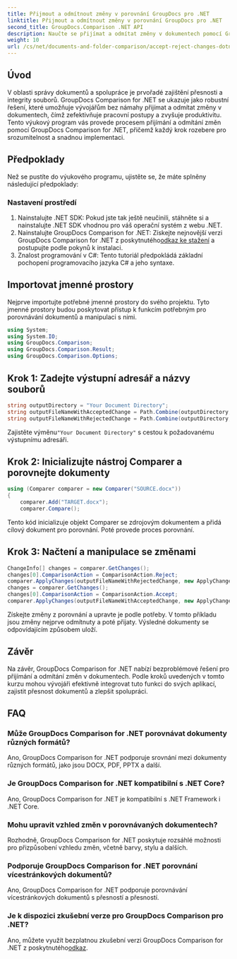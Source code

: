 ```yaml
---
title: Přijmout a odmítnout změny v porovnání GroupDocs pro .NET
linktitle: Přijmout a odmítnout změny v porovnání GroupDocs pro .NET
second_title: GroupDocs.Comparison .NET API
description: Naučte se přijímat a odmítat změny v dokumentech pomocí GroupDocs Comparison for .NET. Zjednodušte své pracovní postupy s dokumenty bez námahy.
weight: 10
url: /cs/net/documents-and-folder-comparison/accept-reject-changes-dotnet/
---
```

## Úvod
V oblasti správy dokumentů a spolupráce je prvořadé zajištění přesnosti a integrity souborů. GroupDocs Comparison for .NET se ukazuje jako robustní řešení, které umožňuje vývojářům bez námahy přijímat a odmítat změny v dokumentech, čímž zefektivňuje pracovní postupy a zvyšuje produktivitu. Tento výukový program vás provede procesem přijímání a odmítání změn pomocí GroupDocs Comparison for .NET, přičemž každý krok rozebere pro srozumitelnost a snadnou implementaci.
## Předpoklady
Než se pustíte do výukového programu, ujistěte se, že máte splněny následující předpoklady:
### Nastavení prostředí
1. Nainstalujte .NET SDK: Pokud jste tak ještě neučinili, stáhněte si a nainstalujte .NET SDK vhodnou pro váš operační systém z webu .NET.
2.  Nainstalujte GroupDocs Comparison for .NET: Získejte nejnovější verzi GroupDocs Comparison for .NET z poskytnutého[odkaz ke stažení](https://releases.groupdocs.com/comparison/net/) a postupujte podle pokynů k instalaci.
3. Znalost programování v C#: Tento tutoriál předpokládá základní pochopení programovacího jazyka C# a jeho syntaxe.

## Importovat jmenné prostory
Nejprve importujte potřebné jmenné prostory do svého projektu. Tyto jmenné prostory budou poskytovat přístup k funkcím potřebným pro porovnávání dokumentů a manipulaci s nimi.

```csharp
using System;
using System.IO;
using GroupDocs.Comparison;
using GroupDocs.Comparison.Result;
using GroupDocs.Comparison.Options;
```
## Krok 1: Zadejte výstupní adresář a názvy souborů
```csharp
string outputDirectory = "Your Document Directory";
string outputFileNameWithAcceptedChange = Path.Combine(outputDirectory, "RESULT_WITH_ACCEPTED_CHANGE.docx");
string outputFileNameWithRejectedChange = Path.Combine(outputDirectory, "RESULT_WITH_REJECTED_CHANGE.docx");
```
 Zajistěte výměnu`"Your Document Directory"` s cestou k požadovanému výstupnímu adresáři.
## Krok 2: Inicializujte nástroj Comparer a porovnejte dokumenty
```csharp
using (Comparer comparer = new Comparer("SOURCE.docx"))
{
    comparer.Add("TARGET.docx");
    comparer.Compare();
```
Tento kód inicializuje objekt Comparer se zdrojovým dokumentem a přidá cílový dokument pro porovnání. Poté provede proces porovnání.
## Krok 3: Načtení a manipulace se změnami
```csharp
ChangeInfo[] changes = comparer.GetChanges();
changes[0].ComparisonAction = ComparisonAction.Reject;
comparer.ApplyChanges(outputFileNameWithRejectedChange, new ApplyChangeOptions { Changes = changes, SaveOriginalState = true });
changes = comparer.GetChanges();
changes[0].ComparisonAction = ComparisonAction.Accept;
comparer.ApplyChanges(outputFileNameWithAcceptedChange, new ApplyChangeOptions { Changes = changes });
```
Získejte změny z porovnání a upravte je podle potřeby. V tomto příkladu jsou změny nejprve odmítnuty a poté přijaty. Výsledné dokumenty se odpovídajícím způsobem uloží.

## Závěr
Na závěr, GroupDocs Comparison for .NET nabízí bezproblémové řešení pro přijímání a odmítání změn v dokumentech. Podle kroků uvedených v tomto kurzu mohou vývojáři efektivně integrovat tuto funkci do svých aplikací, zajistit přesnost dokumentů a zlepšit spolupráci.
## FAQ
### Může GroupDocs Comparison for .NET porovnávat dokumenty různých formátů?
Ano, GroupDocs Comparison for .NET podporuje srovnání mezi dokumenty různých formátů, jako jsou DOCX, PDF, PPTX a další.
### Je GroupDocs Comparison for .NET kompatibilní s .NET Core?
Ano, GroupDocs Comparison for .NET je kompatibilní s .NET Framework i .NET Core.
### Mohu upravit vzhled změn v porovnávaných dokumentech?
Rozhodně, GroupDocs Comparison for .NET poskytuje rozsáhlé možnosti pro přizpůsobení vzhledu změn, včetně barvy, stylu a dalších.
### Podporuje GroupDocs Comparison for .NET porovnání vícestránkových dokumentů?
Ano, GroupDocs Comparison for .NET podporuje porovnávání vícestránkových dokumentů s přesností a přesností.
### Je k dispozici zkušební verze pro GroupDocs Comparison pro .NET?
 Ano, můžete využít bezplatnou zkušební verzi GroupDocs Comparison for .NET z poskytnutého[odkaz](https://releases.groupdocs.com/).